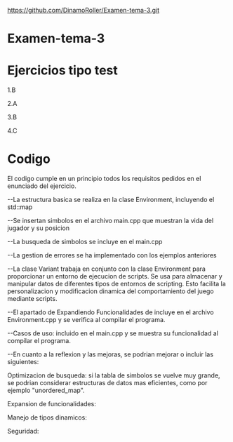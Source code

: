 https://github.com/DinamoRoller/Examen-tema-3.git
# Examen-tema-3

# Ejercicios tipo test

1.B

2.A

3.B

4.C

# Codigo

El codigo cumple en un principio todos los requisitos pedidos en el enunciado del ejercicio.

--La estructura basica se realiza en la clase Environment, incluyendo el std::map

--Se insertan simbolos en el archivo main.cpp que muestran la vida del jugador y su posicion 

--La busqueda de simbolos se incluye en el main.cpp

--La gestion de errores se ha implementado con los ejemplos anteriores

--La clase Variant trabaja en conjunto con la clase Environment para proporcionar un entorno de ejecucion de scripts. Se usa para almacenar y manipular datos de diferentes tipos de entornos de scripting. Esto facilita la personalizacion y modificacion dinamica del comportamiento del juego mediante scripts.

--El apartado de Expandiendo Funcionalidades de incluye en el archivo Environment.cpp y se verifica al compilar el programa.

--Casos de uso: incluido en el main.cpp y se muestra su funcionalidad al compilar el programa.

--En cuanto a la reflexion y las mejoras, se podrian mejorar o incluir las siguientes:

Optimizacion de busqueda: si la tabla de simbolos se vuelve muy grande, se podrian considerar estructuras de datos mas eficientes, como por ejemplo "unordered_map".

Expansion de funcionalidades: 

Manejo de tipos dinamicos:

Seguridad:


